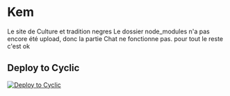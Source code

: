 # Kem
Le site de Culture et tradition negres
Le dossier node_modules n'a pas encore été upload, donc la partie Chat ne fonctionne pas. pour tout le reste c'est ok



## Deploy to Cyclic

[![Deploy to Cyclic](https://deploy.cyclic.app/button.svg)](https://deploy.cyclic.app/)
